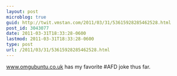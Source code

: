 ```yaml
---
layout: post
microblog: true
guid: http://twit.vmstan.com/2011/03/31/53615928285462528.html
post_id: 3043077
date: 2011-03-31T18:33:28-0600
lastmod: 2011-03-31T18:33:28-0600
type: post
url: /2011/03/31/53615928285462528.html
---
```

www.omgubuntu.co.uk has my favorite #AFD joke thus far.
